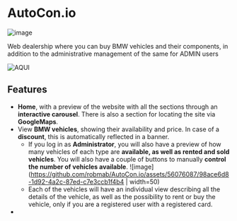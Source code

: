 # AutoCon.io

![image](https://github.com/robmab/AutoCon.io/assets/56076087/61a62238-2520-4612-8002-d5ae36903fce)

Web dealership where you can buy BMW vehicles and their components, in addition to the administrative management of the same for ADMIN users

![AQUI](https://github.com/robmab/AutoCon.io/assets/56076087/500db336-c0d7-4cc3-9054-344cf1284390)

## Features
- **Home**, with a preview of the website with all the sections through an **interactive carousel**. There is also a section for locating the site via **GoogleMaps**.
- View **BMW vehicles**, showing their availability and price. In case of a **discount**, this is automatically reflected in a banner.
  - If you log in as **Administrator**, you will also have a preview of how many vehicles of each type are **available, as well as rented and sold vehicles**. You will also have a couple of buttons to manually **control the number of vehicles available**.
  ![image](https://github.com/robmab/AutoCon.io/assets/56076087/98ace6d8-1d92-4a2c-87ed-c7e3ccb1f4b4 | width=50)
  - Each of the vehicles will have an individual view describing all the details of the vehicle, as well as the possibility to rent or buy the vehicle, only if you are a registered user with a registered card.
-


